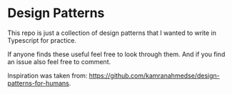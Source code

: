 # Design Patterns

This repo is just a collection of design patterns that I wanted to write in Typescript for practice.

If anyone finds these useful feel free to look through them. And if you find an issue also feel free to comment.

Inspiration was taken from: https://github.com/kamranahmedse/design-patterns-for-humans.
